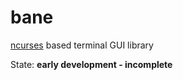 # bane
[ncurses](https://www.gnu.org/software/ncurses/) based terminal GUI library

State: **early development - incomplete**
